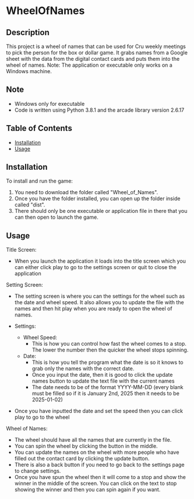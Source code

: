 # WheelOfNames

## Description
This project is a wheel of names that can be used for Cru weekly meetings to pick the person for the box or dollar game. It grabs names from a Google sheet with the data from the digital contact cards and puts them into the wheel of names. 
Note: The application or executable only works on a Windows machine.

## Note
- Windows only for executable
- Code is written using Python 3.8.1 and the arcade library version 2.6.17

## Table of Contents
- [Installation](#installation)
- [Usage](#usage)

## Installation
To install and run the game:
1. You need to download the folder called "Wheel_of_Names".
2. Once you have the folder installed, you can open up the folder inside called "dist".
3. There should only be one executable or application file in there that you can then open to launch the game. 

## Usage
Title Screen:
- When you launch the application it loads into the title screen which you can either click play to go to the settings screen or quit to close the application

Setting Screen:
- The setting screen is where you can the settings for the wheel such as the date and wheel speed. It also allows you to update the file with the names and then hit play when you are ready to open the wheel of names.

- Settings:
  - Wheel Speed:
    - This is how you can control how fast the wheel comes to a stop. The lower the number then the quicker the wheel stops spinning.
  - Date:
    - This is how you tell the program what the date is so it knows to grab only the names with the correct date.
    - Once you input the date, then it is good to click the update names button to update the text file with the current names
    - The date needs to be of the format YYYY-MM-DD (every blank must be filled so if it is January 2nd, 2025 then it needs to be 2025-01-02)

- Once you have inputted the date and set the speed then you can click play to go to the wheel

Wheel of Names:
- The wheel should have all the names that are currently in the file.
- You can spin the wheel by clicking the button in the middle.
- You can update the names on the wheel with more people who have filled out the contact card by clicking the update button.
- There is also a back button if you need to go back to the settings page to change settings.
- Once you have spun the wheel then it will come to a stop and show the winner in the middle of the screen. You can click on the text to stop showing the winner and then you can spin again if you want.

